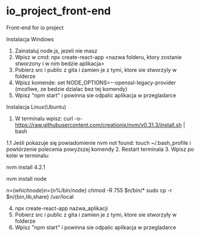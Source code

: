 # io_project_front-end
Front-end for io project

Instalacja Windows

1. Zainstaluj node.js, jezeli nie masz
2. Wpisz w cmd: npx create-react-app <nazwa folderu, ktory zostanie stworzony i w nim bedzie aplikacja>
3. Pobierz src i public z gita i zamien je z tymi, ktore sie stworzyly w folderze
4. Wpisz komende: set NODE_OPTIONS=--openssl-legacy-provider (mozliwe, ze bedzie dzialac bez tej komendy)
5. Wpisz "npm start" i powinna sie odpalic aplikacja w przegladarce

Instalacja Linux(Ubuntu)
1. W terminalu wpisz: curl -o- https://raw.githubusercontent.com/creationix/nvm/v0.31.3/install.sh | bash

1.1 Jeśli pokazuje się powiadomienie nvm not found:  touch ~/.bash_profile i powtórzenie polecenia powyższej komendy
2. Restart terminala
3. Wpisz po kolei w terminalu: 

nvm install 4.2.1

nvm install node

n=$(which node)
n=${n%/bin/node}
chmod -R 755 $n/bin/* 
sudo cp -r $n/{bin,lib,share} /usr/local 

4. npx create-react-app nazwa_aplikacji
5. Pobierz src i public z gita i zamien je z tymi, ktore sie stworzyły w folderze
6. Wpisz "npm start" i powinna sie odpalic aplikacja w przegladarce
